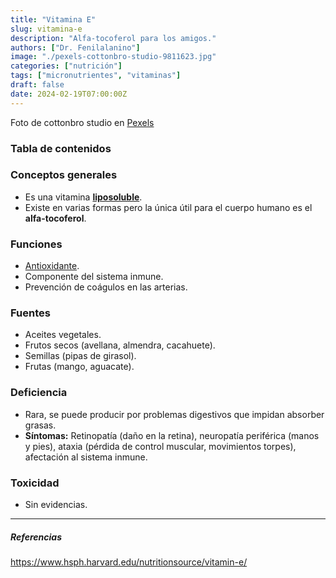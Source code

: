 ```yaml
---
title: "Vitamina E"
slug: vitamina-e
description: "Alfa-tocoferol para los amigos."
authors: ["Dr. Fenilalanino"]
image: "./pexels-cottonbro-studio-9811623.jpg"
categories: ["nutrición"]
tags: ["micronutrientes", "vitaminas"]
draft: false
date: 2024-02-19T07:00:00Z
---
```


<span class="attribution">Foto de cottonbro studio en [Pexels](https://www.pexels.com/es-es/foto/comida-marron-avellanas-garbanzos-9811623/)</span>


### Tabla de contenidos

### Conceptos generales
- Es una vitamina **[liposoluble](./vitaminas)**.
- Existe en varias formas pero la única útil para el cuerpo humano es el **alfa-tocoferol**.

### Funciones
- [Antioxidante](./antioxidantes).
- Componente del sistema inmune.
- Prevención de coágulos en las arterias.

### Fuentes
- Aceites vegetales.
- Frutos secos (avellana, almendra, cacahuete).
- Semillas (pipas de girasol).
- Frutas (mango, aguacate).

### Deficiencia
- Rara, se puede producir por problemas digestivos que impidan absorber grasas.
- **Síntomas:** Retinopatía (daño en la retina), neuropatía periférica (manos y pies), ataxia (pérdida de control muscular, movimientos torpes), afectación al sistema inmune.

### Toxicidad
- Sin evidencias.

---

##### Referencias

https://www.hsph.harvard.edu/nutritionsource/vitamin-e/
